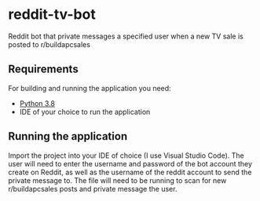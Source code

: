 # reddit-tv-bot
Reddit bot that private messages a specified user when a new TV sale is posted to r/buildapcsales

## Requirements

For building and running the application you need:

- [Python 3.8](https://www.python.org/downloads/)
- IDE of your choice to run the application

## Running the application

Import the project into your IDE of choice (I use Visual Studio Code).
The user will need to enter the username and password of the bot account they create on Reddit, as well as the username of the reddit account to send the private message to.
The file will need to be running to scan for new r/buildapcsales posts and private message the user.
